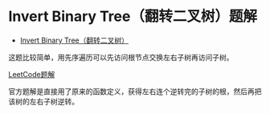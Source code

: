 # Invert Binary Tree（翻转二叉树）题解
- [Invert Binary Tree（翻转二叉树）](https://leetcode-cn.com/problems/invert-binary-tree/)

这题比较简单，用先序遍历可以先访问根节点交换左右子树再访问子树。

[LeetCode题解](https://leetcode-cn.com/problems/invert-binary-tree/solution/fan-zhuan-er-cha-shu-by-leetcode/)

官方题解是直接用了原来的函数定义，获得左右连个逆转完的子树的根，然后再把该树的左右子树逆转。